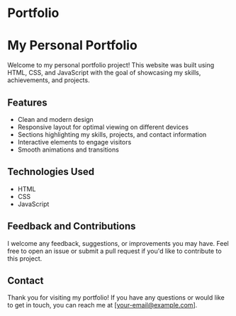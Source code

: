 # Portfolio

# My Personal Portfolio

Welcome to my personal portfolio project! This website was built using HTML, CSS, and JavaScript with the goal of showcasing my skills, achievements, and projects.

## Features

- Clean and modern design
- Responsive layout for optimal viewing on different devices
- Sections highlighting my skills, projects, and contact information
- Interactive elements to engage visitors
- Smooth animations and transitions

## Technologies Used

- HTML
- CSS
- JavaScript


## Feedback and Contributions

I welcome any feedback, suggestions, or improvements you may have. Feel free to open an issue or submit a pull request if you'd like to contribute to this project.

## Contact

Thank you for visiting my portfolio! If you have any questions or would like to get in touch, you can reach me at [your-email@example.com].

